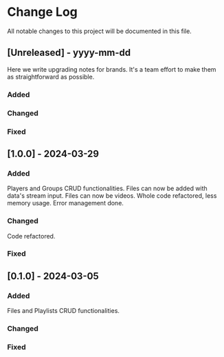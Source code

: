 
# Change Log
All notable changes to this project will be documented in this file.
 
 
## [Unreleased] - yyyy-mm-dd
 
Here we write upgrading notes for brands. It's a team effort to make them as
straightforward as possible.
 
### Added
 
### Changed
 
### Fixed

## [1.0.0] - 2024-03-29
 
### Added

Players and Groups CRUD functionalities.
Files can now be added with data's stream input.
Files can now be videos.
Whole code refactored, less memory usage.
Error management done.
 
### Changed

Code refactored.

### Fixed

## [0.1.0] - 2024-03-05
 
### Added

Files and Playlists CRUD functionalities.
 
### Changed
 
### Fixed